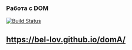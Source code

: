### Работа с DOM

[![Build Status](https://ci.appveyor.com/api/projects/status/github/bel-lov/domA)](https://ci.appveyor.com/api/projects/status/github/mkpankov/hello)


## https://bel-lov.github.io/domA/





